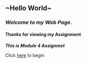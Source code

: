 ## ~Hello World~

### **_Welcome to my Web Page._**

#### Thanks for viewing my Assignment

**_This is Module 4 Assignmet_**

Click [here](http://rishavpandey.me/coursera-jhu-assignment/course4/module_5/index.html) to begin
